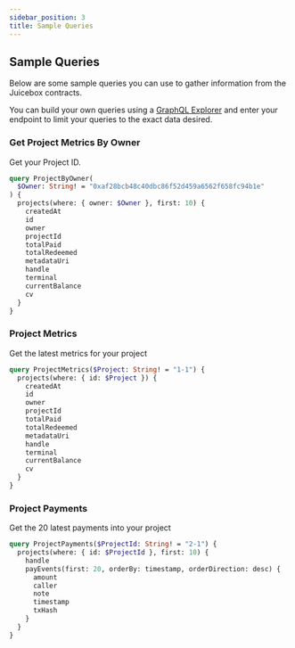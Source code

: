 ```yaml
---
sidebar_position: 3
title: Sample Queries
---
```


## Sample Queries

Below are some sample queries you can use to gather information from the Juicebox contracts.

You can build your own queries using a [GraphQL Explorer](https://graphiql-online.com/graphiql) and enter your endpoint to limit your queries to the exact data desired.

### Get Project Metrics By Owner

Get your Project ID.

```graphql
query ProjectByOwner(
  $Owner: String! = "0xaf28bcb48c40dbc86f52d459a6562f658fc94b1e"
) {
  projects(where: { owner: $Owner }, first: 10) {
    createdAt
    id
    owner
    projectId
    totalPaid
    totalRedeemed
    metadataUri
    handle
    terminal
    currentBalance
    cv
  }
}
```

### Project Metrics

Get the latest metrics for your project

```graphql
query ProjectMetrics($Project: String! = "1-1") {
  projects(where: { id: $Project }) {
    createdAt
    id
    owner
    projectId
    totalPaid
    totalRedeemed
    metadataUri
    handle
    terminal
    currentBalance
    cv
  }
}
```

### Project Payments

Get the 20 latest payments into your project

```graphql
query ProjectPayments($ProjectId: String! = "2-1") {
  projects(where: { id: $ProjectId }, first: 10) {
    handle
    payEvents(first: 20, orderBy: timestamp, orderDirection: desc) {
      amount
      caller
      note
      timestamp
      txHash
    }
  }
}
```
